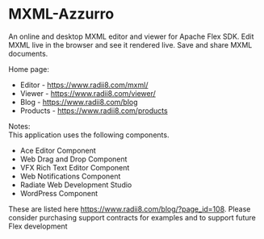 # MXML-Azzurro

An online and desktop MXML editor and viewer for Apache Flex SDK. Edit MXML live in the browser and see it rendered live. Save and share MXML documents. 

Home page:
 - Editor - https://www.radii8.com/mxml/ 
 - Viewer - https://www.radii8.com/viewer/
 - Blog - https://www.radii8.com/blog 
 - Products - https://www.radii8.com/products
 
Notes:  
 This application uses the following components.  
 - Ace Editor Component
 - Web Drag and Drop Component
 - VFX Rich Text Editor Component
 - Web Notifications Component
 - Radiate Web Development Studio
 - WordPress Component
 
These are listed here https://www.radii8.com/blog/?page_id=108. Please consider purchasing support contracts for examples and to support future Flex development